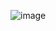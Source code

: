 ![image](https://user-images.githubusercontent.com/87477828/204117602-5705707a-0a3c-4a86-bf25-9963255962b0.png)
